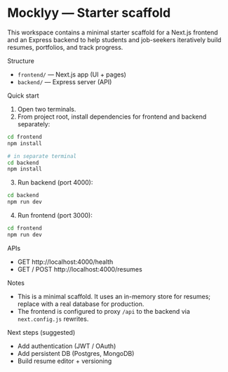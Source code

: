 # Mocklyy — Starter scaffold

This workspace contains a minimal starter scaffold for a Next.js frontend and an Express backend to help students and job-seekers iteratively build resumes, portfolios, and track progress.

Structure
- `frontend/` — Next.js app (UI + pages)
- `backend/` — Express server (API)

Quick start

1. Open two terminals.
2. From project root, install dependencies for frontend and backend separately:

```bash
cd frontend
npm install

# in separate terminal
cd backend
npm install
```

3. Run backend (port 4000):

```bash
cd backend
npm run dev
```

4. Run frontend (port 3000):

```bash
cd frontend
npm run dev
```

APIs
- GET http://localhost:4000/health
- GET / POST http://localhost:4000/resumes

Notes
- This is a minimal scaffold. It uses an in-memory store for resumes; replace with a real database for production.
- The frontend is configured to proxy `/api` to the backend via `next.config.js` rewrites.

Next steps (suggested)
- Add authentication (JWT / OAuth)
- Add persistent DB (Postgres, MongoDB)
- Build resume editor + versioning

